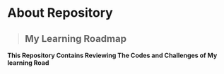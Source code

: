 # About Repository

> ## My Learning Roadmap


**This Repository Contains Reviewing The Codes and Challenges of My learning Road**

